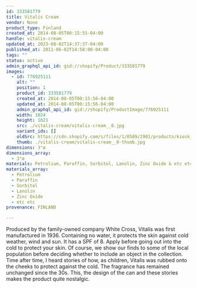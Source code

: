 ```yaml
---
id: 333581779
title: Vitalis Cream
vendor: None
product_type: Finland
created_at: 2014-08-05T00:15:55-04:00
handle: vitalis-cream
updated_at: 2023-08-02T14:37:37-04:00
published_at: 2011-06-02T14:58:00-04:00
tags: ""
status: active
admin_graphql_api_id: gid://shopify/Product/333581779
images:
  - id: 776925111
    alt: ""
    position: 1
    product_id: 333581779
    created_at: 2014-08-05T00:15:56-04:00
    updated_at: 2014-08-05T00:15:56-04:00
    admin_graphql_api_id: gid://shopify/ProductImage/776925111
    width: 1024
    height: 1021
    src: ./vitalis-cream/vitalis-cream__0.jpg
    variant_ids: []
    oldSrc: https://cdn.shopify.com/s/files/1/0589/2901/products/kiosk_fi_VITALIS.jpeg?v=1407212156
    thumb: ./vitalis-cream/vitalis-cream__0-thumb.jpg
dimensions: 3"ø
dimensions_array:
  - 3"ø
materials: Petrolium, Paraffin, Sorbitol, Lanolin, Zinc Oxide & etc etc
materials_array:
  - Petrolium
  - Paraffin
  - Sorbitol
  - Lanolin
  - Zinc Oxide
  - etc etc
provenance: FINLAND

---
```


Produced by the family-owned company White Cross, Vitalis was first manufactured in 1936. Containing no water, it protects the skin against cold weather, wind and sun. It has a SPF of 8. Apply before going out into the cold to protect your skin. Of course, we show our finds to some of the local population before deciding whether to include an object in the collection. Time after time, I heard stories of how, as children, Vitalis was rubbed onto the cheeks to protect against the cold. The fragrance has remained unchanged since the 30s. This, the design of the can and these stories makes the product quite nostalgic.